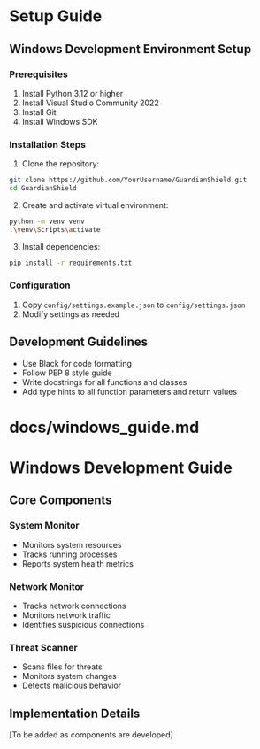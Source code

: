 # Setup Guide

## Windows Development Environment Setup

### Prerequisites
1. Install Python 3.12 or higher
2. Install Visual Studio Community 2022
3. Install Git
4. Install Windows SDK

### Installation Steps
1. Clone the repository:
```bash
git clone https://github.com/YourUsername/GuardianShield.git
cd GuardianShield
```

2. Create and activate virtual environment:
```bash
python -m venv venv
.\venv\Scripts\activate
```

3. Install dependencies:
```bash
pip install -r requirements.txt
```

### Configuration
1. Copy `config/settings.example.json` to `config/settings.json`
2. Modify settings as needed

## Development Guidelines
- Use Black for code formatting
- Follow PEP 8 style guide
- Write docstrings for all functions and classes
- Add type hints to all function parameters and return values

# docs/windows_guide.md
# Windows Development Guide

## Core Components

### System Monitor
- Monitors system resources
- Tracks running processes
- Reports system health metrics

### Network Monitor
- Tracks network connections
- Monitors network traffic
- Identifies suspicious connections

### Threat Scanner
- Scans files for threats
- Monitors system changes
- Detects malicious behavior

## Implementation Details
[To be added as components are developed]